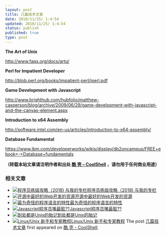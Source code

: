 ```yaml
---
layout: post
title: 几篇技术文章
date: 2010/11/25/ 1:4:54
updated: 2010/11/25/ 1:4:54
status: publish
published: true
type: post
---
```


**The Art of Unix**


<http://www.faqs.org/docs/artu/>


**Perl for Impatient Developer**


<http://blob.perl.org/books/impatient-perl/iperl.pdf>


**Game Development with Javascript**


<http://www.brighthub.com/hubfolio/matthew-casperson/blog/archive/2009/06/29/game-development-with-javascript-and-the-canvas-element.aspx>


**Introduction to x64 Assembly**


<http://software.intel.com/en-us/articles/introduction-to-x64-assembly/>


**Database Fundamental**


<https://www.ibm.com/developerworks/wikis/display/db2oncampus/FREE+ebook+-+Database+fundamentals>



**（转载本站文章请注明作者和出处 [酷 壳 – CoolShell](https://coolshell.cn/) ，请勿用于任何商业用途）**



### 相关文章

* [![程序员练级攻略（2018)  与我的专栏](https://coolshell.cn/wp-content/uploads/2018/05/300x262-150x150.jpg)](https://coolshell.cn/articles/18360.html)[程序员练级攻略（2018) 与我的专栏](https://coolshell.cn/articles/18360.html)
* [![开源中最好的Web开发的资源](https://coolshell.cn/wp-content/plugins/wordpress-23-related-posts-plugin/static/thumbs/7.jpg)](https://coolshell.cn/articles/4795.html)[开源中最好的Web开发的资源](https://coolshell.cn/articles/4795.html)
* [![最为奇怪的程序语言的特性](https://coolshell.cn/wp-content/plugins/wordpress-23-related-posts-plugin/static/thumbs/20.jpg)](https://coolshell.cn/articles/2053.html)[最为奇怪的程序语言的特性](https://coolshell.cn/articles/2053.html)
* [![Javascript程序员嘴最脏??](https://coolshell.cn/wp-content/uploads/2009/11/programming_language-150x150.jpg)](https://coolshell.cn/articles/1850.html)[Javascript程序员嘴最脏??](https://coolshell.cn/articles/1850.html)
* [![到处都是Unix的胎记](https://coolshell.cn/wp-content/plugins/wordpress-23-related-posts-plugin/static/thumbs/24.jpg)](https://coolshell.cn/articles/1532.html)[到处都是Unix的胎记](https://coolshell.cn/articles/1532.html)
* [![Linux/Unix 新手和专家教程](https://coolshell.cn/wp-content/uploads/2009/06/linux_tutorials-150x150.jpg)](https://coolshell.cn/articles/1042.html)[Linux/Unix 新手和专家教程](https://coolshell.cn/articles/1042.html)
The post [几篇技术文章](https://coolshell.cn/articles/3311.html) first appeared on [酷 壳 - CoolShell](https://coolshell.cn).